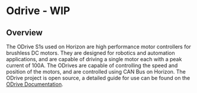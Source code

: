 # Odrive - WIP

## Overview

The ODrive S1s used on Horizon are high performance motor controllers for brushless DC motors. They are designed for robotics and automation applications, and are capable of driving a single motor each with a peak current of 100A. The ODrives are capable of controlling the speed and position of the motors, and are controlled using CAN Bus on Horizon. The ODrive project is open source, a detailed guide for use can be found on the [ODrive Documentation](https://docs.odriverobotics.com/).